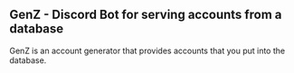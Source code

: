 ## GenZ - Discord Bot for serving accounts from a database

GenZ is an account generator that provides accounts that you put into the database.
